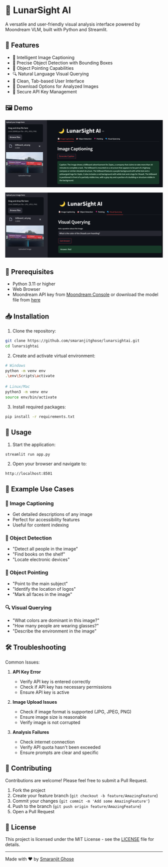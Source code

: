 # 🌙 LunarSight AI

A versatile and user-friendly visual analysis interface powered by Moondream VLM, built with Python and Streamlit.

## 🌟 Features

* 📝 Intelligent Image Captioning
* 🎯 Precise Object Detection with Bounding Boxes
* 📍 Object Pointing Capabilities
* 🔍 Natural Language Visual Querying
* 🎨 Clean, Tab-based User Interface
* 💾 Download Options for Analyzed Images
* 🔐 Secure API Key Management

## 🖼️ Demo

![Image Captioning Demo](./assets/demo_1_2.png)

![Visual Querying Demo](./assets/demo1_1.png)

## 🔧 Prerequisites

* Python 3.11 or higher
* Web Browser
* Moondream API key from [Moondream Console](https://console.moondream.ai) or download the model file from [here](https://docs.moondream.ai/specifications)

## 📥 Installation

1. Clone the repository:
```bash
git clone https://github.com/smaranjitghose/lunarsightai.git
cd lunarsightai
```

2. Create and activate virtual environment:

```bash
# Windows
python -m venv env
.\env\Scripts\activate

# Linux/Mac
python3 -m venv env
source env/bin/activate
```

3. Install required packages:

```bash
pip install -r requirements.txt
```

## 🚀 Usage

1. Start the application:
```bash
streamlit run app.py
```

2. Open your browser and navigate to:
```
http://localhost:8501
```

## 🎯 Example Use Cases

### 📝 Image Captioning
* Get detailed descriptions of any image
* Perfect for accessibility features
* Useful for content indexing

### 🎯 Object Detection
* "Detect all people in the image"
* "Find books on the shelf"
* "Locate electronic devices"

### 📍 Object Pointing
* "Point to the main subject"
* "Identify the location of logos"
* "Mark all faces in the image"

### 🔍 Visual Querying
* "What colors are dominant in this image?"
* "How many people are wearing glasses?"
* "Describe the environment in the image"

## 🛠️ Troubleshooting

Common Issues:
1. **API Key Error**
   * Verify API key is entered correctly
   * Check if API key has necessary permissions
   * Ensure API key is active

2. **Image Upload Issues**
   * Check if image format is supported (JPG, JPEG, PNG)
   * Ensure image size is reasonable
   * Verify image is not corrupted

3. **Analysis Failures**
   * Check internet connection
   * Verify API quota hasn't been exceeded
   * Ensure prompts are clear and specific

## 🤝 Contributing

Contributions are welcome! Please feel free to submit a Pull Request.

1. Fork the project
2. Create your feature branch (`git checkout -b feature/AmazingFeature`)
3. Commit your changes (`git commit -m 'Add some AmazingFeature'`)
4. Push to the branch (`git push origin feature/AmazingFeature`)
5. Open a Pull Request

## 📝 License

This project is licensed under the MIT License - see the [LICENSE](LICENSE) file for details.

---
Made with ❤️ by [Smaranjit Ghose](https://github.com/smaranjitghose)